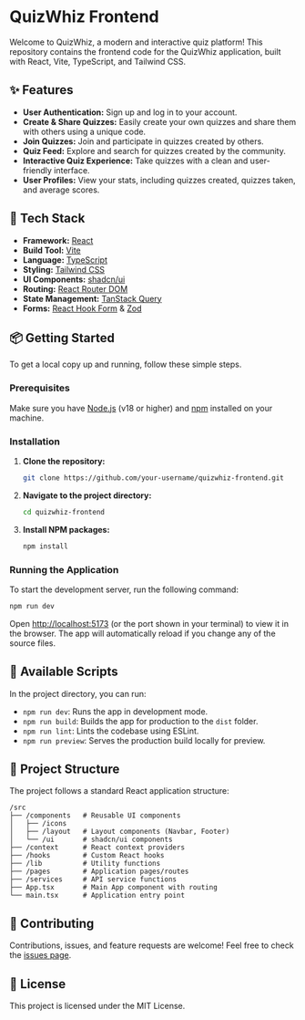 # QuizWhiz Frontend

Welcome to QuizWhiz, a modern and interactive quiz platform! This repository contains the frontend code for the QuizWhiz application, built with React, Vite, TypeScript, and Tailwind CSS.

## ✨ Features

- **User Authentication:** Sign up and log in to your account.
- **Create & Share Quizzes:** Easily create your own quizzes and share them with others using a unique code.
- **Join Quizzes:** Join and participate in quizzes created by others.
- **Quiz Feed:** Explore and search for quizzes created by the community.
- **Interactive Quiz Experience:** Take quizzes with a clean and user-friendly interface.
- **User Profiles:** View your stats, including quizzes created, quizzes taken, and average scores.

## 🚀 Tech Stack

- **Framework:** [React](https://react.dev/)
- **Build Tool:** [Vite](https://vitejs.dev/)
- **Language:** [TypeScript](https://www.typescriptlang.org/)
- **Styling:** [Tailwind CSS](https://tailwindcss.com/)
- **UI Components:** [shadcn/ui](https://ui.shadcn.com/)
- **Routing:** [React Router DOM](https://reactrouter.com/)
- **State Management:** [TanStack Query](https://tanstack.com/query/latest)
- **Forms:** [React Hook Form](https://react-hook-form.com/) & [Zod](https://zod.dev/)

## 📦 Getting Started

To get a local copy up and running, follow these simple steps.

### Prerequisites

Make sure you have [Node.js](https://nodejs.org/en/) (v18 or higher) and [npm](https://www.npmjs.com/) installed on your machine.

### Installation

1.  **Clone the repository:**
    ```sh
    git clone https://github.com/your-username/quizwhiz-frontend.git
    ```
2.  **Navigate to the project directory:**
    ```sh
    cd quizwhiz-frontend
    ```
3.  **Install NPM packages:**
    ```sh
    npm install
    ```

### Running the Application

To start the development server, run the following command:

```sh
npm run dev
```

Open [http://localhost:5173](http://localhost:5173) (or the port shown in your terminal) to view it in the browser. The app will automatically reload if you change any of the source files.

## 📜 Available Scripts

In the project directory, you can run:

- `npm run dev`: Runs the app in development mode.
- `npm run build`: Builds the app for production to the `dist` folder.
- `npm run lint`: Lints the codebase using ESLint.
- `npm run preview`: Serves the production build locally for preview.

## 📁 Project Structure

The project follows a standard React application structure:

```
/src
├── /components   # Reusable UI components
│   ├── /icons
│   ├── /layout   # Layout components (Navbar, Footer)
│   └── /ui       # shadcn/ui components
├── /context      # React context providers
├── /hooks        # Custom React hooks
├── /lib          # Utility functions
├── /pages        # Application pages/routes
├── /services     # API service functions
├── App.tsx       # Main App component with routing
└── main.tsx      # Application entry point
```

## 🤝 Contributing

Contributions, issues, and feature requests are welcome! Feel free to check the [issues page](https://github.com/your-username/quizwhiz-frontend/issues).

## 📄 License

This project is licensed under the MIT License.
